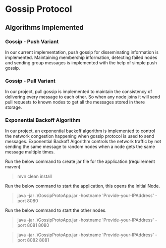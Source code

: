 # **Gossip Protocol**
## Algorithms Implemented
### Gossip - Push Variant
In our current implementation, push gossip for disseminating information is implemented. Maintaining membership information, detecting failed nodes and sending group messages is implemented with the help of simple push gossip.
### Gossip - Pull Variant
In our project, pull gossip is implemented to maintain the consistency of delivering every message to each other. So when any node joins it will send pull requests to known nodes to get all the messages stored in there storage.
### Exponential Backoff Algorithm
In our project, an exponential backoff algorithm is implemented to control the network congestion happening when gossip protocol is used to send messages. Exponential Backoff Algorithm controls the network traffic by not sending the same message to random nodes when a node gets the same message multiple times.

Run the below command to create jar file for the application (requirement maven)
> mvn clean install

Run the below command to start the application, this opens the Initial Node.
> java  -jar .\GossipProtoApp.jar -hostname 'Provide-your-IPAddress' -port 8080

Run the below command to start the other nodes.
> java  -jar .\GossipProtoApp.jar -hostname 'Provide-your-IPAddress' -port 8081 8080

> java  -jar .\GossipProtoApp.jar -hostname 'Provide-your-IPAddress' -port 8082 8081
